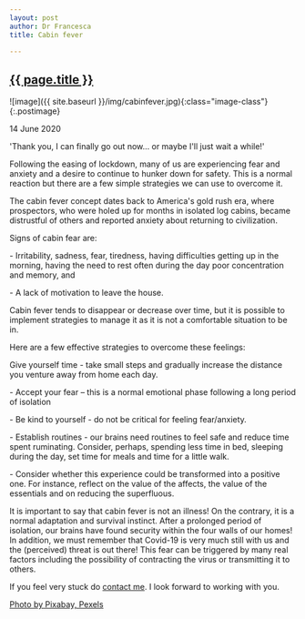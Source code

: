 ```yaml
---
layout: post
author: Dr Francesca
title: Cabin fever

---
```

 
 <h2 class="postheader"><a href="{{ site.baseurl }}{{ page.url }}">{{ page.title }}</a></h2>


![image]({{ site.baseurl }}/img/cabinfever.jpg){:class="image-class"}{:.postimage}

<p class="blogdate">14 June 2020</p>

<p class="blogcopy">'Thank you, I can finally go out now… or maybe I'll just wait a while!'</p> 

<p class="blogcopy">Following the easing of lockdown, many of us are experiencing fear and anxiety and a desire to continue to hunker down for safety. This is a normal reaction but there are a few simple strategies we can use to overcome it.</p> 

<p class="blogcopy">The cabin fever concept dates back to America's gold rush era, where prospectors, who were holed up for months in isolated log cabins, became distrustful of others and reported anxiety about returning to civilization.</p>  

<p class="blogcopy">Signs of cabin fear are:</p> 
<p class="blogcopy">- Irritability, sadness, fear, tiredness, having difficulties getting up in the morning, having the need to rest often during the day poor concentration and memory, and</p> 
<p class="blogcopy">- A lack of motivation to leave the house.</p>  

<p class="blogcopy">Cabin fever tends to disappear or decrease over time, but it is possible to implement strategies to manage it as it is not a comfortable situation to be in.</p> 
<p class="blogcopy">Here are a few effective strategies to overcome these feelings:</p> 
<p class="blogcopy">Give yourself time - take small steps and gradually increase the distance you venture away from home each day.</p> 
<p class="blogcopy">- Accept your fear – this is a normal emotional phase following a long period of isolation</p> 
<p class="blogcopy">- Be kind to yourself - do not be critical for feeling fear/anxiety.</p> 
<p class="blogcopy">- Establish routines - our brains need routines to feel safe and reduce time spent ruminating. Consider, perhaps, spending less time in bed, sleeping during the day, set time for meals and time for a little walk.</p> 
<p class="blogcopy">- Consider whether this experience could be transformed into a positive one. For instance, reflect on the value of the affects, the value of the essentials and on reducing the superfluous.</p> 
<p class="blogcopy">It is important to say that cabin fever is not an illness! On the contrary, it is a normal adaptation and survival instinct. After a prolonged period of isolation, our brains have found security within the four walls of our homes! In addition, we must remember that Covid-19 is very much still with us and the (perceived) threat is out there! This fear can be triggered by many real factors including the possibility of contracting the virus or transmitting it to others.</p> 

<p class="blogcopy">If you feel very stuck do <a href="https://drfrancesca.co.uk/contact">contact me</a>. I look forward to working with you. 
</p> 


<p class="blogcopy"><a href="https://www.pexels.com/photo/autumn-autumn-leaves-beautiful-color-206648/">Photo by Pixabay, Pexels</a></p>



<br>
<div class="sharethis-inline-share-buttons"></div>
<br>
